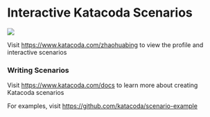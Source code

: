 # Interactive Katacoda Scenarios

[![](http://shields.katacoda.com/katacoda/zhaohuabing/count.svg)](https://www.katacoda.com/zhaohuabing "Get your profile on Katacoda.com")

Visit https://www.katacoda.com/zhaohuabing to view the profile and interactive scenarios

### Writing Scenarios
Visit https://www.katacoda.com/docs to learn more about creating Katacoda scenarios

For examples, visit https://github.com/katacoda/scenario-example
